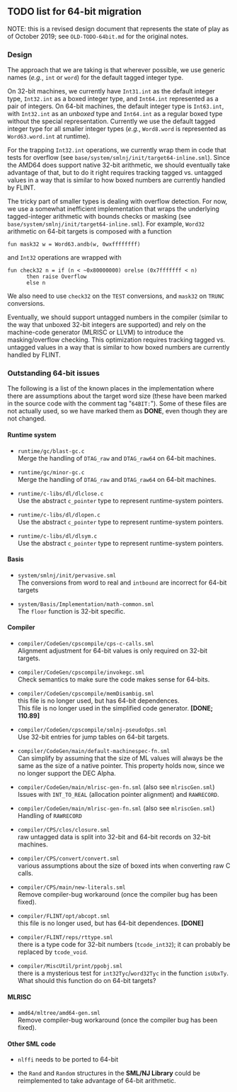 ## TODO list for 64-bit migration

NOTE: this is a revised design document that represents the state
of play as of October 2019; see `OLD-TODO-64bit.md` for the original
notes.

### Design

The approach that we are taking is that wherever possible, we use
generic names (*e.g.*, `int` or `word`) for the default tagged
integer type.

On 32-bit machines, we currently have `Int31.int` as the default integer
type, `Int32.int` as a boxed integer type, and `Int64.int` represented as
a pair of integers.  On 64-bit machines, the default integer type is
`Int63.int`, with `Int32.int` as an *unboxed* type and `Int64.int`
as a regular boxed type without the special representation.  Currently
we use the default tagged integer type for all smaller integer types
(*e.g.*, `Word8.word` is represented as `Word63.word.int` at runtime).

For the trapping `Int32.int` operations, we currently wrap them in
code that tests for overflow (see `base/system/smlnj/init/target64-inline.sml`).
Since the AMD64 does support native 32-bit arithmetic, we should
eventually take advantage of that, but to do it right requires tracking
tagged vs. untagged values in a way that is similar to how boxed
numbers are currently handled by FLINT.

The tricky part of smaller types is dealing with overflow detection.
For now, we use a somewhat inefficient implementation that wraps the
underlying tagged-integer arithmetic with bounds checks or masking
(see `base/system/smlnj/init/target64-inline.sml`).  For example,
`Word32` arithmetic on 64-bit targets is composed with a function

	fun mask32 w = Word63.andb(w, 0wxffffffff)

and `Int32` operations are wrapped with

	fun check32 n = if (n < ~0x80000000) orelse (0x7fffffff < n)
	      then raise Overflow
	      else n

We also need to use `check32` on the `TEST` conversions, and `mask32` on
`TRUNC` conversions.

Eventually, we should support untagged numbers in the compiler (similar
to the way that unboxed 32-bit integers are supported) and rely on the
machine-code generator (MLRISC or LLVM) to introduce the masking/overflow
checking.  This optimization requires tracking tagged vs. untagged values
in a way that is similar to how boxed numbers are currently handled by FLINT.

### Outstanding 64-bit issues

The following is a list of the known places in the implementation where
there are assumptions about the target word size (these have
been marked in the source code with the comment tag "`64BIT:`").
Some of these files are not actually used, so we have marked them
as **DONE**, even though they are not changed.

#### Runtime system

  * `runtime/gc/blast-gc.c` <br/>
    Merge the handling of `DTAG_raw` and `DTAG_raw64` on 64-bit machines.

  * `runtime/gc/minor-gc.c` <br/>
    Merge the handling of `DTAG_raw` and `DTAG_raw64` on 64-bit machines.

  * `runtime/c-libs/dl/dlclose.c` <br/>
    Use the abstract `c_pointer` type to represent runtime-system pointers.

  * `runtime/c-libs/dl/dlopen.c` <br/>
    Use the abstract `c_pointer` type to represent runtime-system pointers.

  * `runtime/c-libs/dl/dlsym.c` <br/>
    Use the abstract `c_pointer` type to represent runtime-system pointers.

#### Basis

  * `system/smlnj/init/pervasive.sml` <br/>
    The conversions from word to real and `intbound` are incorrect for 64-bit targets

  * `system/Basis/Implementation/math-common.sml` <br/>
    The `floor` function is 32-bit specific.

#### Compiler

  * `compiler/CodeGen/cpscompile/cps-c-calls.sml` <br/>
    Alignment adjustment for 64-bit values is only required on 32-bit targets.

  * `compiler/CodeGen/cpscompile/invokegc.sml` <br/>
    Check semantics to make sure the code makes sense for 64-bits.

  * `compiler/CodeGen/cpscompile/memDisambig.sml` <br/>
    this file is no longer used, but has 64-bit dependences. <br/>
    This file is no longer used in the simplified code generator.
    **[DONE; 110.89]**

  * `compiler/CodeGen/cpscompile/smlnj-pseudoOps.sml` <br/>
    Use 32-bit entries for jump tables on 64-bit targets.

  * `compiler/CodeGen/main/default-machinespec-fn.sml` <br/>
    Can simplify by assuming that the size of ML values will always be the same
    as the size of a native pointer.  This property holds now, since we no longer
    support the DEC Alpha.

  * `compiler/CodeGen/main/mlrisc-gen-fn.sml` (also see `mlriscGen.sml`)<br/>
    Issues with `INT_TO_REAL` (allocation pointer alignment) and `RAWRECORD`.

  * `compiler/CodeGen/main/mlrisc-gen-fn.sml` (also see `mlriscGen.sml`)<br/>
    Handling of `RAWRECORD`

  * `compiler/CPS/clos/closure.sml` <br/>
    raw untagged data is split into 32-bit and 64-bit records on 32-bit machines.

  * `compiler/CPS/convert/convert.sml` <br/>
    various assumptions about the size of boxed ints when converting
    raw C calls.

  * `compiler/CPS/main/new-literals.sml` </br>
    Remove compiler-bug workaround (once the compiler bug has been fixed).

  * `compiler/FLINT/opt/abcopt.sml` <br/>
    this file is no longer used, but has 64-bit dependences.
    **[DONE]**

  * `compiler/FLINT/reps/rttype.sml` <br/>
    there is a type code for 32-bit numbers (`tcode_int32`); it can probably
    be replaced by `tcode_void`.

  * `compiler/MiscUtil/print/ppobj.sml` <br/>
    there is a mysterious test for `int32Tyc`/`word32Tyc` in the function
    `isUbxTy`.  What should this function do on 64-bit targets?


#### MLRISC

  * `amd64/mltree/amd64-gen.sml` <br/>
    Remove compiler-bug workaround (once the compiler bug has been fixed).

#### Other SML code

  * `nlffi` needs to be ported to 64-bit

  * the `Rand` and `Random` structures in the **SML/NJ Library** could be
    reimplemented to take advantage of 64-bit arithmetic.
